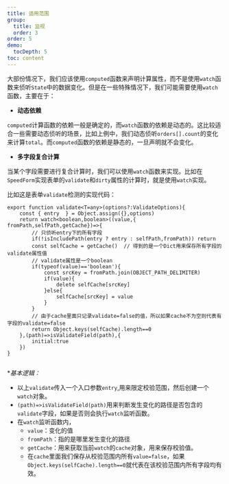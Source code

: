 ```yaml
---
title: 适用范围
group:
  title: 监视
  order: 3 
order: 5
demo:
  tocDepth: 5
toc: content
---
```


 
大部份情况下，我们应该使用`computed`函数来声明计算属性，而不是使用`watch`函数来侦听`State`中的数据变化。但是在一些特殊情况下，我们可能需要使用`watch`函数，主要在于：

- **动态依赖**

`computed`计算函数的依赖一般是确定的，而`watch`函数的依赖是动态的。这比较适合一些需要动态侦听的场景，比如上例中，我们动态侦听`orders[].count`的变化来计算`total`。而`computed`函数的依赖是静态的，一旦声明就不会变化。

- **多字段复合计算**

当某个字段需要进行复合计算时，我们可以使用`watch`函数来实现。比如在`SpeedForm`实现表单的`validate`和`dirty`属性的计算时，就是使用`watch`实现。

比如这是表单`validate`检测的实现代码：

```tsx | pure
export function validate<T=any>(options?:ValidateOptions){
    const { entry  } = Object.assign({},options)
    return watch<boolean,boolean>((value,{ fromPath,selfPath,getCache})=>{        
        // 只侦听entry下的所有字段
        if(!isIncludePath(entry ? entry : selfPath,fromPath)) return   
        const selfCache = getCache()  // 得到的是一个Dict用来保存所有字段的validate属性值
        // validate属性是一个boolean
        if(typeof(value)=='boolean'){
            const srcKey = fromPath.join(OBJECT_PATH_DELIMITER)
            if(value){
                delete selfCache[srcKey]
            }else{
                selfCache[srcKey] = value
            }
        }
        // 由于cache里面只记录validate=false的值，所以如果cache不为空则代表有字段的validate=false
        return Object.keys(selfCache).length==0
    },(path)=>isValidateField(path),{
        initial:true
    })
}
 
```

**基本逻辑：*

- 以上`validate`传入一个入口参数`entry`,用来限定校验范围，然后创建一个`watch`对象。
- `(path)=>isValidateField(path)`用来判断发生变化的路径是否包含的`validate`字段，如果是否则会执行`watch`监听函数。
- 在`watch`监听函数内，
    -  `value`：变化的值
    - `fromPath`：指的是哪里发生变化的路径
    - `getCache`：用来获取当前`watch`的`cache`对象，用来保存校验值。
    - 在`cache`里面我们保存从校验范围内所有`value=false`，如果`Object.keys(selfCache).length==0`就代表在该校验范围内所有字段均有效。


    





